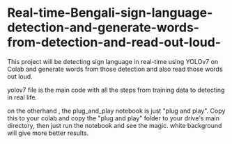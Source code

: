 # Real-time-Bengali-sign-language-detection-and-generate-words-from-detection-and-read-out-loud-
This project will be detecting sign language in real-time using YOLOv7 on Colab and generate words from those detection and also read those words out loud.

yolov7 file is the main code with all the steps from training data to detecting in real life.

on the otherhand , the plug_and_play notebook is just "plug and play". Copy this to your colab and copy the "plug and play" folder to your drive's main directory, then just run the notebook and see the magic. white background will give more better results.
